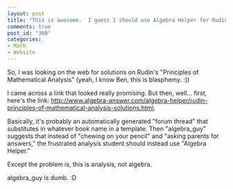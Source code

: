 ```yaml
--- 
layout: post
title: "This is awesome.  I guess I should use Algebra Helper for Rudin's book on ANALYSIS"
comments: true
post_id: "360"
categories:
- Math
- Website
---
```

So, I was looking on the web for solutions on Rudin's "Principles of Mathematical Analysis" (yeah, I know Ben, this is blasphemy. :))

I came across a link that looked really promising.  But then, well... first, here's the link: <a href="http://www.algebra-answer.com/algebra-helper/rudin-principles-of-mathematical-analysis-solutions.html">http://www.algebra-answer.com/algebra-helper/rudin-principles-of-mathematical-analysis-solutions.html</a>.

Basically, it's probably an automatically generated "forum thread" that substitutes in whatever book name in a template.  Then "algebra_guy" suggests that instead of "chewing on your pencil" and "asking parents for answers," the frustrated analysis student should instead use "Algebra Helper."

Except the problem is, this is analysis, not algebra.

algebra_guy is dumb. :D
